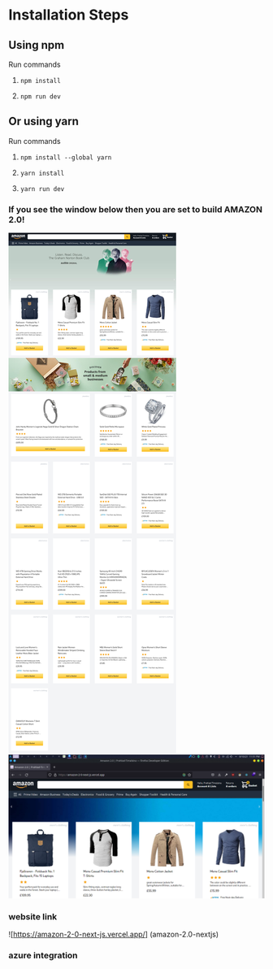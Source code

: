 # Installation Steps

## Using npm

Run commands

1. `npm install`

2. `npm run dev`

## Or using yarn

Run commands

1. `npm install --global yarn`

2. `yarn install`

3. `yarn run dev`

### If you see the window below then you are set to build AMAZON 2.0!

![Screenshot](Amazon-2-0-Prahlad-Timalsina.png?raw=true "project Screenshot")
![Screenshot](amazon2.0.png?raw=true "project Screenshot")

### website link

![https://amazon-2-0-next-js.vercel.app/] (amazon-2.0-nextjs)
### azure integration 
